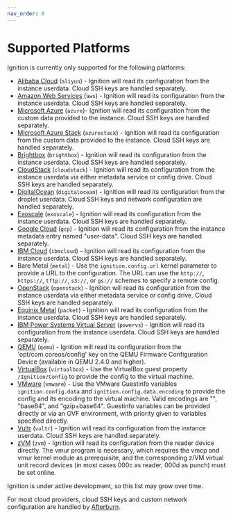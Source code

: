 ```yaml
---
nav_order: 8
---
```


# Supported Platforms

Ignition is currently only supported for the following platforms:

* [Alibaba Cloud] (`aliyun`) - Ignition will read its configuration from the instance userdata. Cloud SSH keys are handled separately.
* [Amazon Web Services] (`aws`) - Ignition will read its configuration from the instance userdata. Cloud SSH keys are handled separately.
* [Microsoft Azure] (`azure`)- Ignition will read its configuration from the custom data provided to the instance. Cloud SSH keys are handled separately.
* [Microsoft Azure Stack] (`azurestack`) - Ignition will read its configuration from the custom data provided to the instance. Cloud SSH keys are handled separately.
* [Brightbox] (`brightbox`) - Ignition will read its configuration from the instance userdata. Cloud SSH keys are handled separately.
* [CloudStack] (`cloudstack`) - Ignition will read its configuration from the instance userdata via either metadata service or config drive. Cloud SSH keys are handled separately.
* [DigitalOcean] (`digitalocean`) - Ignition will read its configuration from the droplet userdata. Cloud SSH keys and network configuration are handled separately.
* [Exoscale] (`exoscale`) - Ignition will read its configuration from the instance userdata. Cloud SSH keys are handled separately.
* [Google Cloud] (`gcp`) - Ignition will read its configuration from the instance metadata entry named "user-data". Cloud SSH keys are handled separately.
* [IBM Cloud] (`ibmcloud`) - Ignition will read its configuration from the instance userdata. Cloud SSH keys are handled separately.
* Bare Metal (`metal`) - Use the `ignition.config.url` kernel parameter to provide a URL to the configuration. The URL can use the `http://`, `https://`, `tftp://`, `s3://`, or `gs://` schemes to specify a remote config.
* [OpenStack] (`openstack`) - Ignition will read its configuration from the instance userdata via either metadata service or config drive. Cloud SSH keys are handled separately.
* [Equinix Metal] (`packet`) - Ignition will read its configuration from the instance userdata. Cloud SSH keys are handled separately.
* [IBM Power Systems Virtual Server] (`powervs`) - Ignition will read its configuration from the instance userdata. Cloud SSH keys are handled separately.
* [QEMU] (`qemu`) - Ignition will read its configuration from the 'opt/com.coreos/config' key on the QEMU Firmware Configuration Device (available in QEMU 2.4.0 and higher).
* [VirtualBox] (`virtualbox`) - Use the VirtualBox guest property `/Ignition/Config` to provide the config to the virtual machine.
* [VMware] (`vmware`) - Use the VMware Guestinfo variables `ignition.config.data` and `ignition.config.data.encoding` to provide the config and its encoding to the virtual machine. Valid encodings are "", "base64", and "gzip+base64". Guestinfo variables can be provided directly or via an OVF environment, with priority given to variables specified directly.
* [Vultr] (`vultr`) - Ignition will read its configuration from the instance userdata. Cloud SSH keys are handled separately.
* [zVM] (`zvm`) - Ignition will read its configuration from the reader device directly. The vmur program is necessary, which requires the vmcp and vmur kernel module as prerequisite, and the corresponding z/VM virtual unit record devices (in most cases 000c as reader, 000d as punch) must be set online.

Ignition is under active development, so this list may grow over time.

For most cloud providers, cloud SSH keys and custom network configuration are handled by [Afterburn].

[Alibaba Cloud]: https://www.alibabacloud.com/product/ecs
[Amazon Web Services]: https://aws.amazon.com/ec2/
[Microsoft Azure]: https://azure.microsoft.com/en-us/services/virtual-machines/
[Microsoft Azure Stack]: https://azure.microsoft.com/en-us/overview/azure-stack/
[BrightBox]: https://www.brightbox.com/cloud/servers/
[CloudStack]: https://cloudstack.apache.org/
[DigitalOcean]: https://www.digitalocean.com/products/droplets/
[Exoscale]: https://www.exoscale.com/compute/
[Google Cloud]: https://cloud.google.com/compute
[IBM Cloud]: https://www.ibm.com/cloud/vpc
[OpenStack]: https://www.openstack.org/
[Equinix Metal]: https://metal.equinix.com/product/
[IBM Power Systems Virtual Server]: https://www.ibm.com/products/power-virtual-server
[QEMU]: https://www.qemu.org/
[VirtualBox]: https://www.virtualbox.org/
[VMware]: https://www.vmware.com/
[Vultr]: https://www.vultr.com/products/cloud-compute/
[zVM]: http://www.vm.ibm.com/overview/

[Afterburn]: https://coreos.github.io/afterburn/
